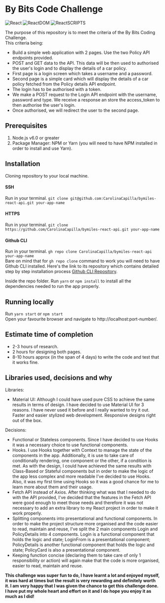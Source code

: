 # By Bits Code Challenge
![React](https://img.shields.io/badge/react-v17.0.1-blue.svg)
![ReactDOM](https://img.shields.io/badge/reactDOM-v17.0.1-blue.svg)
![ReactSCRIPTS](https://img.shields.io/badge/reactScripts-v12.1.8-blue.svg)

The purpose of this repository is to meet the criteria of the By Bits Coding Challenge. <br>
This criteria being:
  - Build a simple web application with 2 pages. Use the two Policy API endpoints provided. 
  - POST and GET data to the API. This data will be then used to authorised the user's login and to display the details of a car policy.
  - First page is a login screen which takes a username and a password.
  - Second page is a simple card which will display the details of a car policy fetched from the Policy details API endpoint.
  - The login has to be authorised with a token.
  - We make a POST request to the Login API endpoint with the username, password and type. We receive a response an store the access_token to then authorise the user's login.
  - Once authorised, we will redirect the user to the second page.

## Prerequisites
1. Node.js v6.0 or greater <br>
2. Package Manager: NPM or Yarn (you will need to have NPM installed in order to install and use Yarn).

## Installation

Cloning repository to your local machine.

#### SSH
Run in your terminal.
`git clone git@github.com:CarolinaCapilla/bymiles-react-api.git your-app-name`
#### HTTPS
Run in your terminal.
`git clone https://github.com/CarolinaCapilla/bymiles-react-api.git your-app-name`
#### Github CLI
Run in your terminal.
`gh repo clone CarolinaCapilla/bymiles-react-api your-app-name` <br>
Bare on mind that for `gh repo clone` command to work you will need to have Github CLI installed. Here's the link to its repository which contains detailed step by step installation process [Github CLI Repository](https://github.com/cli/cli).

Inside the repo folder.
Run `yarn` or  `npm install` to install all the dependencies needed to run the app properly.

## Running locally
Run `yarn start` or `npm start` <br>
Open your favourite browser and navigate to http://localhost:port-number/.

## Estimate time of completion
- 2-3 hours of research.
- 2 hours for designing both pages.
- 8-10 hours approx (in the span of 4 days) to write the code and test that it works fine.

## Libraries used, decisions and why

Libraries:
- Material UI: Although I could have used pure CSS to achieve the same results in terms of design. I have decided to use Material UI for 3 reasons. I have never used it before and I really wanted to try it out. Faster and easier stylized web development. Responsive designs right out of the box.

Decisions: 
- Functional or Stateless components. Since I have decided to use Hooks it was a necessary choice to use functional components.
- Hooks. I use Hooks together with Context to manage the state of the components in the app. Additionally, it is use to take care of conditionally rendering, one component or the other, if a condition is met. As with the design, I could have achieved the same results with Class-Based or Stateful components but in order to make the logic of the app less complex and more readable I've decided to use Hooks. Also, it was my first time using Hooks so it was a good chance for me to learn more about them and their usage.
- Fetch API instead of Axios. After thinking what was that I needed to do with the API provided, I've decided that the features in the Fetch API were good enough to meet those     needs and therefore it was not necessary to add an extra library to my React project in order to make it work properly.
- Splitting components into presentational and functional components. In order to make the project structure more organised and the code easier to read, maintain and reuse, I've split the 2 main components Login and PolicyDetails into 4 components. Login is a functional component that holds the logic and state; LoginFrom is a presentational component; PolicyDetails is another functional component that holds the logic and state; PolicyCard is also a presentational component.
- Keeping function concise (declaring them to take care of only 1 responsibility or action) will again make that the code is more organised, easier to read, maintain and reuse.

**This challenge was super fun to do, I have learnt a lot and enjoyed myself, it was hard at times but the result is very rewarding and definitely worth it. I am very happy that I was given the chance to get this challenge done. I have put my whole heart and effort on it and I do hope you enjoy it as much as I did!**

